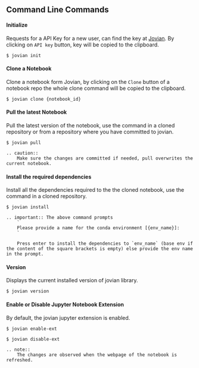 ## Command Line Commands

#### Initialize

Requests for a API Key for a new user, can find the key at [Jovian](https://jnv.io). By clicking on `API key` button, key will be copied to the clipboard.

```
$ jovian init
```

#### Clone a Notebook

Clone a notebook form Jovian, by clicking on the `Clone` button of a notebook repo the whole clone command will be copied to the clipboard.

```
$ jovian clone {notebook_id}
```

#### Pull the latest Notebook

Pull the latest version of the notebook, use the command in a cloned repository or from a repository where you have committed to jovian.

```
$ jovian pull
```

```eval_rst
.. caution::
    Make sure the changes are committed if needed, pull overwrites the current notebook.
```

#### Install the required dependencies

Install all the dependencies required to the the cloned notebook, use the command in a cloned repository.

```
$ jovian install
```

```eval_rst
.. important:: The above command prompts
    `
    Please provide a name for the conda environment [{env_name}]:
    `

    Press enter to install the dependencies to `env_name` (base env if the content of the square brackets is empty) else provide the env name in the prompt.
```

#### Version

Displays the current installed version of jovian library.

```
$ jovian version
```

#### Enable or Disable Jupyter Notebook Extension

By default, the jovian jupyter extension is enabled.

```
$ jovian enable-ext
```

```
$ jovian disable-ext
```

```eval_rst
.. note::
    The changes are observed when the webpage of the notebook is refreshed.
```
